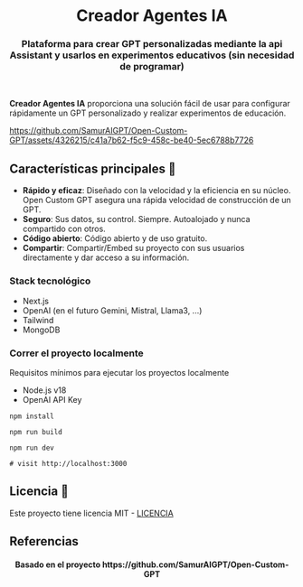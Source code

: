 <h1 align="center" style="font-weight: bold">
  Creador Agentes IA
  <br>
    <h3 align="center">Plataforma para crear GPT personalizadas mediante la api Assistant y usarlos en experimentos educativos (sin necesidad de programar)</h3>
  <br>
  
</h1>

**Creador Agentes IA** proporciona una solución fácil de usar para configurar rápidamente un GPT personalizado y realizar experimentos de educación.



https://github.com/SamurAIGPT/Open-Custom-GPT/assets/4326215/c41a7b62-f5c9-458c-be40-5ec6788b7726


## Características principales 🎯

- **Rápido y eficaz**: Diseñado con la velocidad y la eficiencia en su núcleo. Open Custom GPT asegura una rápida velocidad de construcción de un GPT.
- **Seguro**: Sus datos, su control. Siempre. Autoalojado y nunca compartido con otros.
- **Código abierto**: Código abierto y de uso gratuito.
- **Compartir**: Compartir/Embed su proyecto con sus usuarios directamente y dar acceso a su información.

### Stack tecnológico

- Next.js
- OpenAI (en el futuro Gemini, Mistral, Llama3, ...)
- Tailwind
- MongoDB

### Correr el proyecto localmente

Requisitos mínimos para ejecutar los proyectos localmente

- Node.js v18
- OpenAI API Key

```shell
npm install

npm run build

npm run dev

# visit http://localhost:3000
```



## Licencia 📄

Este proyecto tiene licencia MIT - [LICENCIA](LICENSE)

## Referencias

<h4 align="center">Basado en el proyecto https://github.com/SamurAIGPT/Open-Custom-GPT</h4>
